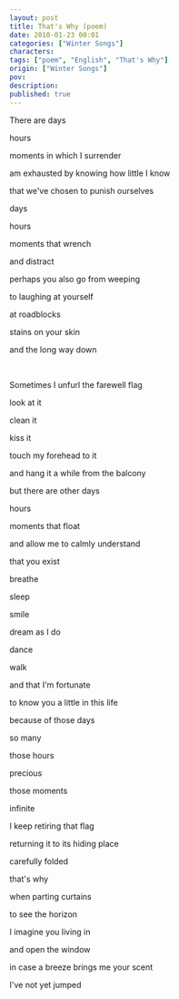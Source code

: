 ```yaml
---
layout: post
title: That's Why (poem)
date: 2010-01-23 00:01
categories: ["Winter Songs"]
characters: 
tags: ["poem", "English", "That's Why"]
origin: ["Winter Songs"]
pov: 
description: 
published: true
---
```


There are days

hours

moments in which I surrender

am exhausted by knowing how little I know

that we've chosen to punish ourselves

days

hours

moments that wrench

and distract

perhaps you also go from weeping

to laughing at yourself

at roadblocks

stains on your skin

and the long way down

<br>

Sometimes I unfurl the farewell flag

look at it

clean it

kiss it

touch my forehead to it

and hang it a while from the balcony

but there are other days

hours

moments that float

and allow me to calmly understand

that you exist

breathe

sleep

smile

dream as I do

dance

walk

and that I'm fortunate

to know you a little in this life

because of those days

so many

those hours

precious

those moments

infinite

I keep retiring that flag

returning it to its hiding place

carefully folded

that's why

when parting curtains

to see the horizon

I imagine you living in

and open the window

in case a breeze brings me your scent

I've not yet jumped
